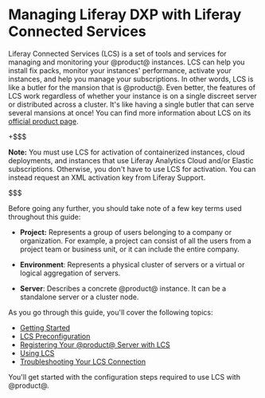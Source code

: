 # Managing Liferay DXP with Liferay Connected Services [](id=managing-liferay-dxp-with-liferay-connected-services)

Liferay Connected Services (LCS) is a set of tools and services for managing and
monitoring your @product@ instances. LCS can help you install fix packs, monitor
your instances' performance, activate your instances, and help you manage your
subscriptions. In other words, LCS is like a butler for the mansion that is
@product@. Even better, the features of LCS work regardless of whether your
instance is on a single discreet server or distributed across a cluster. It's
like having a single butler that can serve several mansions at once! You can
find more information about LCS on its 
[official product page](http://www.liferay.com/products/liferay-connected-services). 

+$$$

**Note:** You must use LCS for activation of containerized instances, cloud 
deployments, and instances that use Liferay Analytics Cloud and/or Elastic 
subscriptions. Otherwise, you don't have to use LCS for activation. You can 
instead request an XML activation key from Liferay Support. 

$$$

Before going any further, you should take note of a few key terms used 
throughout this guide: 

-   **Project:** Represents a group of users belonging to a company or 
    organization. For example, a project can consist of all the users from a 
    project team or business unit, or it can include the entire company. 

-   **Environment**: Represents a physical cluster of servers or a virtual or
    logical aggregation of servers. 

-   **Server**: Describes a concrete @product@ instance. It can be a standalone 
    server or a cluster node. 

As you go through this guide, you'll cover the following topics: 

-   [Getting Started](https://customer.liferay.com/documentation/7.1/deploy/-/official_documentation/deployment/getting-started-with-lcs)
-   [LCS Preconfiguration](https://customer.liferay.com/documentation/7.1/deploy/-/official_documentation/deployment/lcs-preconfiguration)
-   [Registering Your @product@ Server with LCS](https://customer.liferay.com/documentation/7.1/deploy/-/official_documentation/deployment/activating-your-liferay-dxp-server-with-lcs)
-   [Using LCS](https://customer.liferay.com/documentation/7.1/deploy/-/official_documentation/deployment/using-lcs)
-   [Troubleshooting Your LCS Connection](https://customer.liferay.com/documentation/7.1/deploy/-/official_documentation/deployment/troubleshooting-your-lcs-connection)

You'll get started with the configuration steps required to use LCS with 
@product@. 
